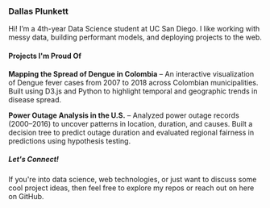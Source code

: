 ### Dallas Plunkett

Hi! I’m a 4th-year Data Science student at UC San Diego. I like working with messy data, building performant models, and deploying projects to the web.

#### Projects I'm Proud Of

__Mapping the Spread of Dengue in Colombia__ – An interactive visualization of Dengue fever cases from 2007 to 2018 across Colombian municipalities. Built using D3.js and Python to highlight temporal and geographic trends in disease spread.

__Power Outage Analysis in the U.S.__ – Analyzed power outage records (2000–2016) to uncover patterns in location, duration, and causes. Built a decision tree to predict outage duration and evaluated regional fairness in predictions using hypothesis testing.

##### Let's Connect!

If you're into data science, web technologies, or just want to discuss some cool project ideas, then feel free to explore my repos or reach out on here on GitHub.
